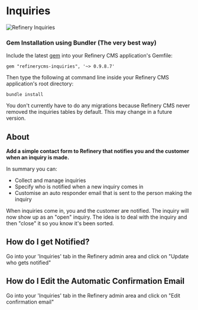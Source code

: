 # Inquiries

![Refinery Inquiries](http://refinerycms.com/system/images/0000/0626/inquiries.png)

### Gem Installation using Bundler (The very best way)

Include the latest [gem](http://rubygems.org/gems/refinerycms-inquiries) into your Refinery CMS application's Gemfile:

    gem "refinerycms-inquiries", '~> 0.9.8.7'

Then type the following at command line inside your Refinery CMS application's root directory:

    bundle install

You don't currently have to do any migrations because Refinery CMS never removed the inquiries tables by default.
This may change in a future version.

## About

__Add a simple contact form to Refinery that notifies you and the customer when an inquiry is made.__

In summary you can:

* Collect and manage inquiries
* Specify who is notified when a new inquiry comes in
* Customise an auto responder email that is sent to the person making the inquiry

When inquiries come in, you and the customer are notified. The inquiry will now show up as an "open" inquiry. The idea is to deal with the inquiry and then "close" it so you know it's been sorted.

## How do I get Notified?

Go into your 'Inquiries' tab in the Refinery admin area and click on "Update who gets notified"

## How do I Edit the Automatic Confirmation Email

Go into your 'Inquiries' tab in the Refinery admin area and click on "Edit confirmation email"